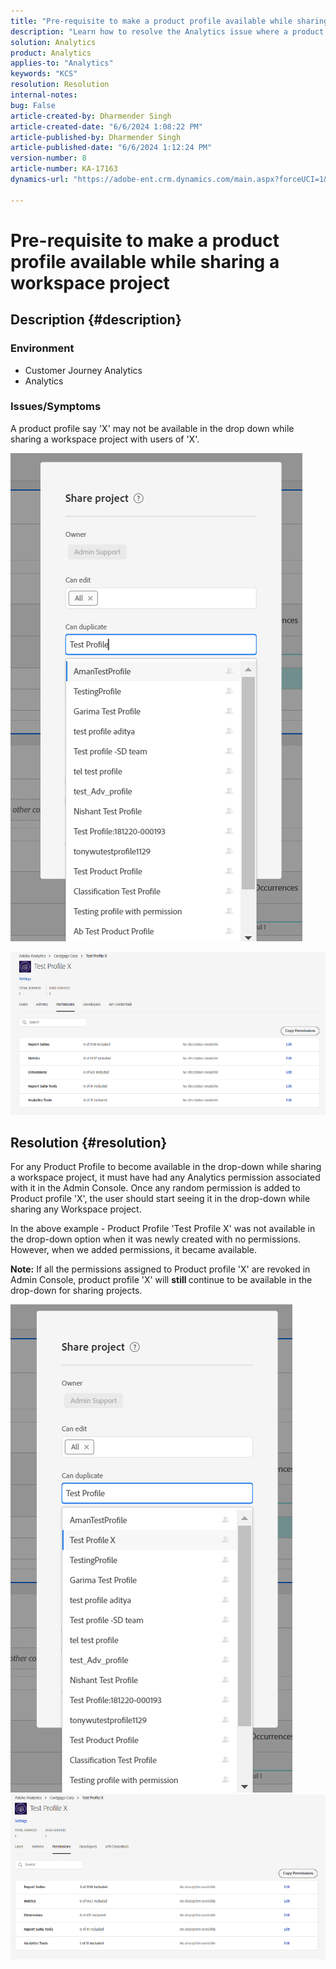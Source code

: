 ```yaml
---
title: "Pre-requisite to make a product profile available while sharing a workspace project"
description: "Learn how to resolve the Analytics issue where a product profile may not be available in the drop down while sharing a workspace project."
solution: Analytics
product: Analytics
applies-to: "Analytics"
keywords: "KCS"
resolution: Resolution
internal-notes: 
bug: False
article-created-by: Dharmender Singh
article-created-date: "6/6/2024 1:08:22 PM"
article-published-by: Dharmender Singh
article-published-date: "6/6/2024 1:12:24 PM"
version-number: 8
article-number: KA-17163
dynamics-url: "https://adobe-ent.crm.dynamics.com/main.aspx?forceUCI=1&pagetype=entityrecord&etn=knowledgearticle&id=580512d7-0524-ef11-840a-6045bd08369f"

---
```

# Pre-requisite to make a product profile available while sharing a workspace project

## Description {#description}


### <b>Environment</b>

- Customer Journey Analytics
- Analytics




### <b>Issues/Symptoms</b>

A product profile say 'X' may not be available in the drop down while sharing a workspace project with users of 'X'.



![](assets/___820512d7-0524-ef11-840a-6045bd08369f___.png)

![](assets/___8a0512d7-0524-ef11-840a-6045bd08369f___.png)


## Resolution {#resolution}


For any Product Profile to become available in the drop-down while sharing a workspace project, it must have had any Analytics permission associated with it in the Admin Console. Once any random permission is added to Product profile 'X', the user should start seeing it in the drop-down while sharing any Workspace project.

In the above example - Product Profile 'Test Profile X' was not available in the drop-down option when it was newly created with no permissions. However, when we added permissions, it became available.

<b>Note:</b> If all the permissions assigned to Product profile 'X' are revoked in Admin Console, product profile 'X' will <b>still </b>continue to be available in the drop-down for sharing projects.

![](assets/30693c56-ceef-eb11-bacb-0022480a5901.png)     ![](assets/c4b23919-ceef-eb11-bacb-0022480a5901.png)
